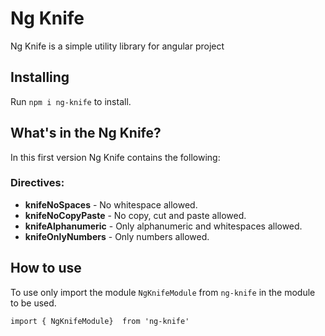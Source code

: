 # Ng Knife

Ng Knife is a simple utility library for angular project

## Installing

Run `npm i ng-knife` to install.

## What's in the Ng Knife?

In this first version Ng Knife contains the following:

### Directives:

* **knifeNoSpaces** - No whitespace allowed.
* **knifeNoCopyPaste** - No copy, cut and paste allowed.
* **knifeAlphanumeric** - Only alphanumeric and whitespaces allowed.
* **knifeOnlyNumbers** - Only numbers allowed.

## How to use

To use only import the module `NgKnifeModule` from `ng-knife` in the module to be used.

`import { NgKnifeModule}  from 'ng-knife'`

